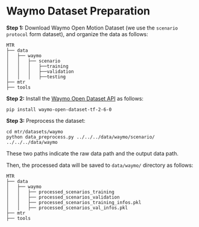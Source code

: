 # Waymo Dataset Preparation

**Step 1:** Download Waymo Open Motion Dataset (we use the `scenario protocol` form dataset), and organize the data as follows: 
```
MTR
├── data
│   ├── waymo
│   │   ├── scenario
│   │   │   ├──training
│   │   │   ├──validation
│   │   │   ├──testing
├── mtr
├── tools
```

**Step 2:** Install the [Waymo Open Dataset API](https://github.com/waymo-research/waymo-open-dataset/blob/master/docs/quick_start.md) as follows: 
```
pip install waymo-open-dataset-tf-2-6-0
```

**Step 3:** Preprocess the dataset:
```
cd mtr/datasets/waymo
python data_preprocess.py ../../../data/waymo/scenario/  ../../../data/waymo
```
These two paths indicate the raw data path and the output data path. 

Then, the processed data will be saved to `data/waymo/` directory as follows:
```
MTR
├── data
│   ├── waymo
│   │   ├── processed_scenarios_training
│   │   ├── processed_scenarios_validation
│   │   ├── processed_scenarios_training_infos.pkl
│   │   ├── processed_scenarios_val_infos.pkl
├── mtr
├── tools
```

